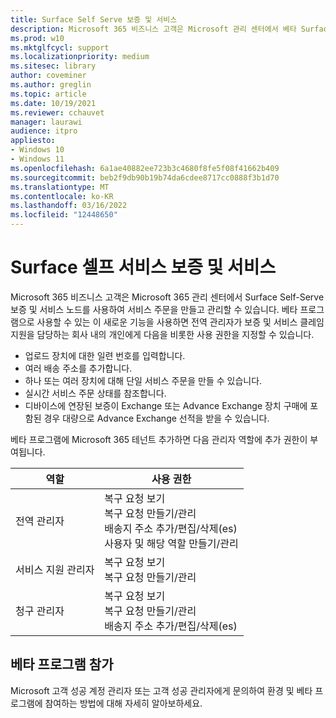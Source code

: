 ```yaml
---
title: Surface Self Serve 보증 및 서비스
description: Microsoft 365 비즈니스 고객은 Microsoft 관리 센터에서 베타 Surface Self Serve 보증 및 서비스 노드를 사용하여 서비스 주문을 만들고 관리할 수 있습니다.
ms.prod: w10
ms.mktglfcycl: support
ms.localizationpriority: medium
ms.sitesec: library
author: coveminer
ms.author: greglin
ms.topic: article
ms.date: 10/19/2021
ms.reviewer: cchauvet
manager: laurawi
audience: itpro
appliesto:
- Windows 10
- Windows 11
ms.openlocfilehash: 6a1ae40882ee723b3c4680f8fe5f08f41662b409
ms.sourcegitcommit: beb2f9db90b19b74da6cdee8717cc0888f3b1d70
ms.translationtype: MT
ms.contentlocale: ko-KR
ms.lasthandoff: 03/16/2022
ms.locfileid: "12448650"
---
```

# <a name="surface-self-serve-warranty-and-service"></a>Surface 셀프 서비스 보증 및 서비스

Microsoft 365 비즈니스 고객은 Microsoft 365 관리 센터에서 Surface Self-Serve 보증 및 서비스 노드를 사용하여 서비스 주문을 만들고 관리할 수 있습니다. 베타 프로그램으로 사용할 수 있는 이 새로운 기능을 사용하면 전역 관리자가 보증 및 서비스 클레임 지원을 담당하는 회사 내의 개인에게 다음을 비롯한 사용 권한을 지정할 수 있습니다.

- 업로드 장치에 대한 일련 번호를 입력합니다.
- 여러 배송 주소를 추가합니다.
- 하나 또는 여러 장치에 대해 단일 서비스 주문을 만들 수 있습니다.
- 실시간 서비스 주문 상태를 참조합니다.
- 디바이스에 연장된 보증이 Exchange 또는 Advance Exchange 장치 구매에 포함된 경우 대량으로 Advance Exchange 선적을 받을 수 있습니다.

베타 프로그램에 Microsoft 365 테넌트 추가하면 다음 관리자 역할에 추가 권한이 부여됩니다.

| 역할                  | 사용 권한                                                                                                                         |
| --------------------- | ----------------------------------------------------------------------------------------------------------------------------------- |
| 전역 관리자          | 복구 요청 보기<br>복구 요청 만들기/관리<br>배송지 주소 추가/편집/삭제(es)<br>사용자 및 해당 역할 만들기/관리 |
| 서비스 지원 관리자 | 복구 요청 보기<br>복구 요청 만들기/관리                                                                               |
| 청구 관리자         | 복구 요청 보기<br>복구 요청 만들기/관리<br>배송지 주소 추가/편집/삭제(es)                                        |


## <a name="join-beta-program"></a>베타 프로그램 참가

Microsoft 고객 성공 계정 관리자 또는 고객 성공 관리자에게 문의하여 환경 및 베타 프로그램에 참여하는 방법에 대해 자세히 알아보하세요.